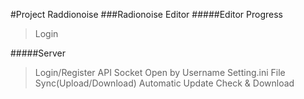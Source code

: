 #Project Raddionoise
###Radionoise Editor
#####Editor Progress
>Login

#####Server
>Login/Register API
>Socket Open by Username
>Setting.ini File Sync(Upload/Download)
>Automatic Update Check & Download
